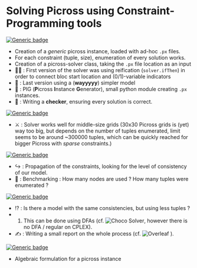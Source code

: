 # Solving Picross using Constraint-Programming tools

[![Generic badge](https://img.shields.io/badge/PICROSS-DONE-chartreuse.svg)](https://shields.io/)
- Creation of a _generic_ picross instance, loaded with ad-hoc `.px` files.
- For each constraint (tuple, size), enumeration of every solution works.
- Creation of a picross-solver class, taking the `.px` file location as an input
- 😮‍💨 : First version of the solver was using reification (`solver.ifThen`) in order to connect bloc start location and (0/1)-variable indicators
- 🥳 : Last version using a (**wayyyyy**) simpler model
- 🐖 : PIG (**P**icross **I**nstance **G**enerator), small python module creating `.px` instances.
- 🧠 : Writing a **checker**, ensuring every solution is correct.

[![Generic badge](https://img.shields.io/badge/PICROSS-FIXME-orange.svg)](https://shields.io/)
- ⚔️ : Solver works well for middle-size grids (30x30 Picross grids is (yet) way too big, but depends on the number of tuples enumerated, limit seems to be around ~300000 tuples, which can be quickly reached for bigger Picross with _sparse_ constraints.)

[![Generic badge](https://img.shields.io/badge/PICROSS-TODO-informational.svg)](https://shields.io/)
- ↪️ : Propagation of the constraints, looking for the level of consistency of our model.
- 🚅 : Benchmarking : How many nodes are used ? How many tuples were enumerated ?

[![Generic badge](https://img.shields.io/badge/PICROSS-NEXT-8A2BE2.svg)](https://shields.io/)
- ⁉️ : Is there a model with the same consistencies, but using less tuples ?
-   1. This can be done using DFAs (cf. ![Choco Solver](https://choco-solver.org/tutos/nonogram/), however there is no DFA / regular on CPLEX).
- ✍️ : Writing a small report on the whole process (cf. ![Overleaf](https://fr.overleaf.com/read/bxgrsftxdxhn#3cfc43) ).


[![Generic badge](https://img.shields.io/badge/PICROSS-MATHS_NEXT-8A2BE2.svg)](https://shields.io/)
- Algebraic formulation for a picross instance
